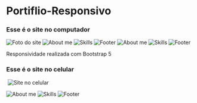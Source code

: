 # Portiflio-Responsivo

### Esse é o site no computador
<img src="/img/site.png" alt="Foto do site">
<img src="img/sobre_pc.png" alt="About me">
<img src="img/skills_pc.png" alt="Skills">
<img src="img/rodape_pc.png" alt="Footer">

<img src="img/sobre_pc.png" alt="About me">

<img src="img/skills_pc.png" alt="Skills">

<img src="img/rodape_pc.png" alt="Footer">

<p> Responsividade realizada com Bootstrap 5</p>

### Esse é o site no celular
​                                            <img src="img/site_mobile.png" alt="Site no celular"> 

<img src="img/sobre_mobile.jpeg" alt="About me">

<img src="img/skills_mobile.jpeg" alt="Skills">

<img src="img/rodape_mobile.jpeg" alt="Footer">
